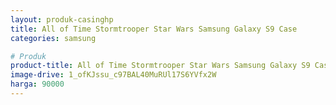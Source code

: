 ```yaml
---
layout: produk-casinghp
title: All of Time Stormtrooper Star Wars Samsung Galaxy S9 Case
categories: samsung

# Produk
product-title: All of Time Stormtrooper Star Wars Samsung Galaxy S9 Case
image-drive: 1_ofKJssu_c97BAL40MuRUl17S6YVfx2W
harga: 90000
---
```

